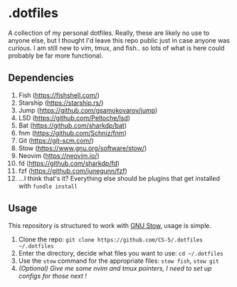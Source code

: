 # .dotfiles

A collection of my personal dotfiles. Really, these are likely no use to anyone
else, but I thought I'd leave this repo public just in case anyone was curious.
I am still new to vim, tmux, and fish.. so lots of what is here could probably
be far more functional.

## Dependencies

1. Fish (https://fishshell.com/)
2. Starship (https://starship.rs/)
3. Jump (https://github.com/gsamokovarov/jump)
4. LSD (https://github.com/Peltoche/lsd)
5. Bat (https://github.com/sharkdp/bat)
6. fnm (https://github.com/Schniz/fnm)
7. Git (https://git-scm.com/)
8. Stow (https://www.gnu.org/software/stow/)
9. Neovim (https://neovim.io/)
10. fd (https://github.com/sharkdp/fd)
11. fzf (https://github.com/junegunn/fzf)
12. ...I think that's it? Everything else should be plugins that get installed with `fundle install`

## Usage

This repository is structured to work with [GNU Stow](https://www.gnu.org/software/stow/), usage is simple.

1. Clone the repo: `git clone https://github.com/CS-5/.dotfiles ~/.dotfiles`
2. Enter the directory, decide what files you want to use: `cd ~/.dotfiles`
3. Use the `stow` command for the appropriate files: `stow fish`, `stow git`
4. _(Optional) Give me some nvim and tmux pointers, I need to set up configs for those next !_
